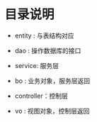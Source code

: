 # 目录说明
- entity : 与表结构对应
- dao : 操作数据库的接口

- service: 服务层
- bo : 业务对象，服务层返回

- controller：控制层
- vo : 视图对象，控制层返回